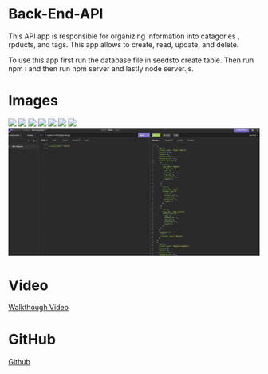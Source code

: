 # Back-End-API
This API app is responsible for organizing information into catagories , rpducts, and tags. This app allows to create, read, update, and delete.

To use this app first run the database file in seedsto create table. Then run npm i and then run npm server and lastly node server.js.

# Images
![](assets/images/Screen%20Shot%202022-11-13%20at%208.53.28%20PM.png%0D) 
![](assets/images/Screen%20Shot%202022-11-13%20at%208.53.12%20PM.png%0D) 
![](assets/images/Screen%20Shot%202022-11-13%20at%208.52.39%20PM.png%0D) 
![](assets/images/Screen%20Shot%202022-11-13%20at%208.52.26%20PM.png%0D) 
![](assets/images/Screen%20Shot%202022-11-13%20at%208.52.10%20PM.png%0D) 
![](assets/images/Screen%20Shot%202022-11-13%20at%208.52.01%20PM.png%0D) 
![](assets/images/Screen%20Shot%202022-11-13%20at%208.51.48%20PM.png%0D)
![](assets/images/Screen%20Shot%202022-11-13%20at%208.51.31%20PM.png) 

# Video
[Walkthough Video](https://drive.google.com/file/d/18DhEyYw19b-AUcp029d8sSN6V6Mcfttd/view)

# GitHub
[Github](https://github.com/rangelf09/Back-End-API)